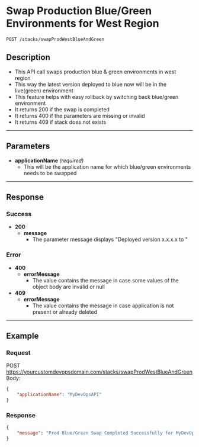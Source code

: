 # **Swap Production Blue/Green Environments for West Region**
    POST /stacks/swapProdWestBlueAndGreen

## **Description**
- This API call swaps production blue & green environments in west region
- This way the latest version deployed to blue now will be in the live(green) environment
- This feature helps with easy rollback by switching back blue/green environment
- It returns 200 if the swap is completed
- It returns 400 if the parameters are missing or invalid
- It returns 409 if stack does not exists

***
## **Parameters**
- **applicationName** _(required)_
   - This will be the application name for which blue/green environments needs to be swapped
***
## **Response**
### Success
- **200**
   - **message**
      - The parameter message displays "Deployed version x.x.x.x to <applicationName>"
### Error
- **400**
  - **errorMessage**
    - The value contains the message in case some values of the object body are invalid or null
- **409**
  - **errorMessage**
    - The value contains the message in case application is not present or already deleted

***
## **Example**
### Request
POST https://yourcustomdevopsdomain.com/stacks/swapProdWestBlueAndGreen
Body:
``` json
{
	"applicationName": "MyDevOpsAPI"
}
```
### Response
``` json
{
    "message": "Prod Blue/Green Swap Completed Successfully for MyDevOpsAPI in West Region"
}
```